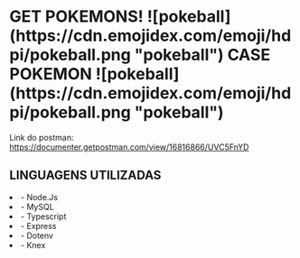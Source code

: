 <h1> GET POKEMONS! ![pokeball](https://cdn.emojidex.com/emoji/hdpi/pokeball.png "pokeball") CASE POKEMON 
 ![pokeball](https://cdn.emojidex.com/emoji/hdpi/pokeball.png "pokeball")</h1>

Link do postman: https://documenter.getpostman.com/view/16816866/UVC5FnYD

## LINGUAGENS UTILIZADAS

 <li> - Node.Js </li>
 <li> - MySQL </li>
 <li> - Typescript </li>
 <li> - Express </li>
 <li> - Dotenv </li>
 <li> - Knex </li>
